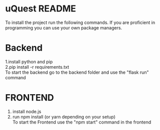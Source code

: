 # uQuest README
To install the project run the following commands. If you are proficient in programming you can use your own package managers.

# Backend
1.install python and pip </br>
2.pip install -r requirements.txt </br>
To start the backend go to the backend folder and use the "flask run" command

# FRONTEND
1. install node.js </br>
2. run npm install (or yarn depending on your setup) </br>
To start the Frontend use the "npm start" command in the frontend
